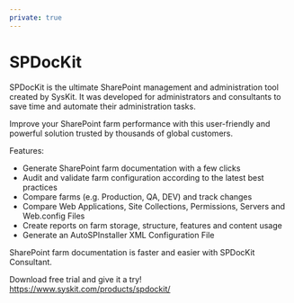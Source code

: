```yaml
---
private: true
---
```

# SPDocKit

SPDocKit is the ultimate SharePoint management and administration tool created by SysKit. It was developed for administrators and consultants to save time and automate their administration tasks.

Improve your SharePoint farm performance with this user-friendly and powerful solution trusted by thousands of global customers.

Features:

* Generate SharePoint farm documentation with a few clicks
* Audit and validate farm configuration according to the latest best practices
* Compare farms (e.g. Production, QA, DEV) and track changes
* Compare Web Applications, Site Collections, Permissions, Servers and Web.config Files
* Create reports on farm storage, structure, features and content usage
* Generate an AutoSPInstaller XML Configuration File


SharePoint farm documentation is faster and easier with SPDocKit Consultant.  

Download free trial and give it a try! https://www.syskit.com/products/spdockit/